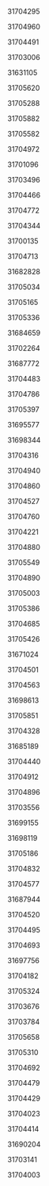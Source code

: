 31704295

31704960

31704491

31703006

31631105

31705620

31705288

31705882

31705582

31704972

31701096

31703496

31704466

31704772

31704344

31700135

31704713

31682828

31705034

31705165

31705336

31684659

31702264

31687772

31704483

31704786

31705397

31695577

31698344

31704316

31704940

31704860

31704527

31704760

31704221

31704880

31705549

31704890

31705003

31705386

31704685

31705426

31671024

31704501

31704563

31698613

31705851

31704328

31685189

31704440

31704912

31704896

31703556

31699155

31698119

31705186

31704832

31704577

31687944

31704520

31704495

31704693

31697756

31704182

31705324

31703676

31703784

31705658

31705310

31704692

31704479

31704429

31704023

31704414

31690204

31703141

31704003


